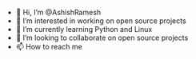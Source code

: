 - 👋 Hi, I’m @AshishRamesh
- 👀 I’m interested in working on open source projects
- 🌱 I’m currently learning Python and Linux
- 💞️ I’m looking to collaborate on open source projects
- 📫 How to reach me 

<!---
AshishRamesh/AshishRamesh is a ✨ special ✨ repository because its `README.md` (this file) appears on your GitHub profile.
You can click the Preview link to take a look at your changes.
--->
